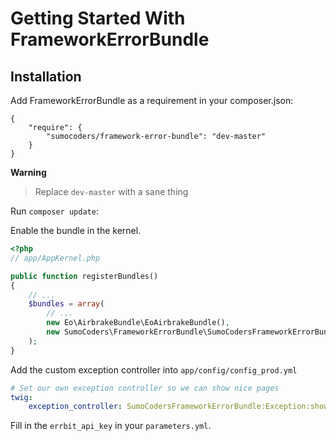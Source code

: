 # Getting Started With FrameworkErrorBundle

## Installation

Add FrameworkErrorBundle as a requirement in your composer.json:

```
{
    "require": {
        "sumocoders/framework-error-bundle": "dev-master"
    }
}
```

**Warning**
> Replace `dev-master` with a sane thing

Run `composer update`:

Enable the bundle in the kernel.

```php
<?php
// app/AppKernel.php

public function registerBundles()
{
    // ...
    $bundles = array(
        // ...
        new Eo\AirbrakeBundle\EoAirbrakeBundle(),
        new SumoCoders\FrameworkErrorBundle\SumoCodersFrameworkErrorBundle(),
    );
}
```

Add the custom exception controller into `app/config/config_prod.yml`

```yaml
# Set our own exception controller so we can show nice pages
twig:
    exception_controller: SumoCodersFrameworkErrorBundle:Exception:showException
```
Fill in the `errbit_api_key` in your `parameters.yml`.

